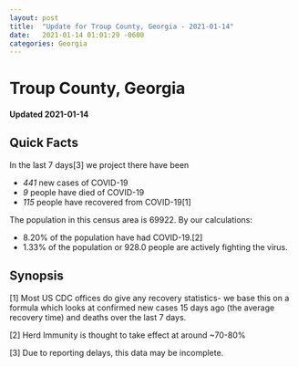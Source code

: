 ```yaml
---
layout: post
title:  "Update for Troup County, Georgia - 2021-01-14"
date:   2021-01-14 01:01:29 -0600
categories: Georgia
---
```


# Troup County, Georgia
#### Updated 2021-01-14

## Quick Facts

In the last 7 days[3] we project there have been
- *441* new cases of COVID-19
- *9* people have died of COVID-19
- *115* people have recovered from COVID-19[1]

The population in this census area is 69922. By our calculations:
- 8.20% of the population have had COVID-19.[2]
- 1.33% of the population or 928.0 people are actively fighting the virus.

## Synopsis




[1] Most US CDC offices do give any recovery statistics- we base this on a formula which looks at confirmed new cases
15 days ago (the average recovery time) and deaths over the last 7 days.

[2] Herd Immunity is thought to take effect at around ~70-80%

[3] Due to reporting delays, this data may be incomplete.
 
    